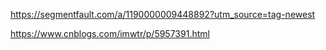 https://segmentfault.com/a/1190000009448892?utm_source=tag-newest

https://www.cnblogs.com/imwtr/p/5957391.html

